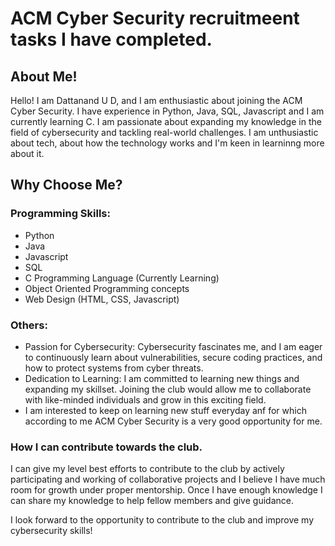 # ACM Cyber Security recruitmeent tasks I have completed.

## About Me!

Hello! I am Dattanand U D, and I am enthusiastic about joining the ACM Cyber Security. I have experience in Python, Java, SQL, Javascript and I am currently learning C. I am passionate about expanding my knowledge in the field of cybersecurity and tackling real-world challenges. I am unthusiastic about tech, about how the technology works and I'm keen in learninng more about it.

## Why Choose Me?
### Programming Skills:
- Python
- Java
- Javascript
- SQL
- C Programming Language (Currently Learning)
- Object Oriented Programming concepts
- Web Design (HTML, CSS, Javascript)

### Others:
- Passion for Cybersecurity: Cybersecurity fascinates me, and I am eager to continuously learn about vulnerabilities, secure coding practices, and how to protect systems from cyber threats.
- Dedication to Learning: I am committed to learning new things and expanding my skillset. Joining the club would allow me to collaborate with like-minded individuals and grow in this exciting field.
- I am interested to keep on learning new stuff everyday anf for which according to me ACM Cyber Security is a very good opportunity for me.

### How I can contribute towards the club.
I can give my level best efforts to contribute to the club by actively participating and working of collaborative projects and I believe I have much room for growth under proper mentorship.
Once I have enough knowledge I can share my knowledge to help fellow members and give guidance.


I look forward to the opportunity to contribute to the club and improve my cybersecurity skills!
